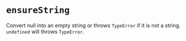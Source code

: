 # `ensureString`

Convert null into an empty string or throws `TypeError` if it is not a string. 
`undefined` will throws `TypeError`.
